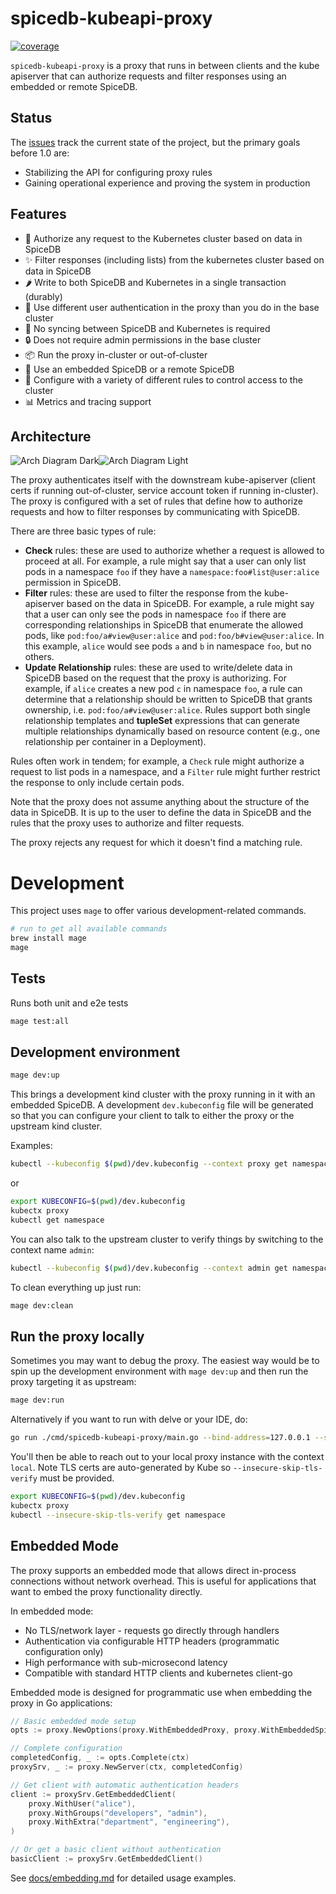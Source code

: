 # spicedb-kubeapi-proxy

<a href="https://app.codecov.io/gh/authzed/spicedb-kubeapi-proxy"><img alt="coverage" src="https://img.shields.io/codecov/c/github/authzed/spicedb-kubeapi-proxy"></a>

`spicedb-kubeapi-proxy` is a proxy that runs in between clients and the kube
apiserver that can authorize requests and filter responses using an embedded or
remote SpiceDB.

## Status

The [issues](https://github.com/authzed/spicedb-kubeapi-proxy/issues) track
the current state of the project, but the primary goals before 1.0 are:

- Stabilizing the API for configuring proxy rules
- Gaining operational experience and proving the system in production

## Features

- 🚀 Authorize any request to the Kubernetes cluster based on data in SpiceDB
- ✨ Filter responses (including lists) from the kubernetes cluster based on data in SpiceDB
- 🌶️ Write to both SpiceDB and Kubernetes in a single transaction (durably)
- 🪩 Use different user authentication in the proxy than you do in the base cluster
- 🎉 No syncing between SpiceDB and Kubernetes is required
- 🔒 Does not require admin permissions in the base cluster
- 📦 Run the proxy in-cluster or out-of-cluster
- 📡 Use an embedded SpiceDB or a remote SpiceDB
- 📜 Configure with a variety of different rules to control access to the cluster
- 📊 Metrics and tracing support

## Architecture

![Arch Diagram Dark](./docs/proxy-arch-dark.png#gh-dark-mode-only)![Arch Diagram Light](./docs/proxy-arch-light.png#gh-light-mode-only)

The proxy authenticates itself with the downstream kube-apiserver (client certs
if running out-of-cluster, service account token if running in-cluster).
The proxy is configured with a set of rules that define how to authorize requests
and how to filter responses by communicating with SpiceDB.

There are three basic types of rule:

- **Check** rules: these are used to authorize whether a request is allowed to
  proceed at all. For example, a rule might say that a user can only list pods
  in a namespace `foo` if they have a `namespace:foo#list@user:alice` permission
  in SpiceDB.
- **Filter** rules: these are used to filter the response from the kube-apiserver
  based on the data in SpiceDB. For example, a rule might say that a user can
  only see the pods in namespace `foo` if there are corresponding relationships
  in SpiceDB that enumerate the allowed pods, like `pod:foo/a#view@user:alice`
  and `pod:foo/b#view@user:alice`. In this example, `alice` would see pods `a`
  and `b` in namespace `foo`, but no others.
- **Update Relationship** rules: these are used to write/delete data in
  SpiceDB based on the request that the proxy is authorizing. For example,
  if `alice` creates a new pod `c` in namespace `foo`, a rule can determine
  that a relationship should be written to SpiceDB that grants ownership,
  i.e. `pod:foo/a#view@user:alice`. Rules support both single relationship
  templates and **tupleSet** expressions that can generate multiple relationships
  dynamically based on resource content (e.g., one relationship per container
  in a Deployment).

Rules often work in tendem; for example, a `Check` rule might authorize a request
to list pods in a namespace, and a `Filter` rule might further restrict the
response to only include certain pods.

Note that the proxy does not assume anything about the structure of the data in
SpiceDB. It is up to the user to define the data in SpiceDB and the rules that
the proxy uses to authorize and filter requests.

The proxy rejects any request for which it doesn't find a matching rule.

# Development

This project uses `mage` to offer various development-related commands.

```bash
# run to get all available commands
brew install mage
mage
```

## Tests

Runs both unit and e2e tests

```bash
mage test:all
```

## Development environment

```bash
mage dev:up
```

This brings a development kind cluster with the proxy running in it with an embedded SpiceDB.
A development `dev.kubeconfig` file will be generated so that you can configure your client
to talk to either the proxy or the upstream kind cluster.

Examples:

```bash
kubectl --kubeconfig $(pwd)/dev.kubeconfig --context proxy get namespace
```

or

```bash
export KUBECONFIG=$(pwd)/dev.kubeconfig
kubectx proxy
kubectl get namespace
```

You can also talk to the upstream cluster to verify things by switching to the context name `admin`:

```bash
kubectl --kubeconfig $(pwd)/dev.kubeconfig --context admin get namespace
```

To clean everything up just run:

```bash
mage dev:clean
```

## Run the proxy locally

Sometimes you may want to debug the proxy. The easiest way would be to spin up the development environment with `mage dev:up`
and then run the proxy targeting it as upstream:

```bash
mage dev:run
```

Alternatively if you want to run with delve or your IDE, do:

```bash
go run ./cmd/spicedb-kubeapi-proxy/main.go --bind-address=127.0.0.1 --secure-port=8443 --backend-kubeconfig $(pwd)/spicedb-kubeapi-proxy.kubeconfig --client-ca-file $(pwd)/client-ca.crt --requestheader-client-ca-file $(pwd)/client-ca.crt --spicedb-endpoint embedded://
```

You'll then be able to reach out to your local proxy instance with the context `local`. Note TLS certs are
auto-generated by Kube so `--insecure-skip-tls-verify` must be provided.

```bash
export KUBECONFIG=$(pwd)/dev.kubeconfig
kubectx proxy
kubectl --insecure-skip-tls-verify get namespace
```

## Embedded Mode

The proxy supports an embedded mode that allows direct in-process connections without network overhead. 
This is useful for applications that want to embed the proxy functionality directly.

In embedded mode:
- No TLS/network layer - requests go directly through handlers
- Authentication via configurable HTTP headers (programmatic configuration only)
- High performance with sub-microsecond latency
- Compatible with standard HTTP clients and kubernetes client-go

Embedded mode is designed for programmatic use when embedding the proxy in Go applications:

```go
// Basic embedded mode setup
opts := proxy.NewOptions(proxy.WithEmbeddedProxy, proxy.WithEmbeddedSpiceDBEndpoint)

// Complete configuration
completedConfig, _ := opts.Complete(ctx)
proxySrv, _ := proxy.NewServer(ctx, completedConfig)

// Get client with automatic authentication headers
client := proxySrv.GetEmbeddedClient(
    proxy.WithUser("alice"),
    proxy.WithGroups("developers", "admin"),
    proxy.WithExtra("department", "engineering"),
)

// Or get a basic client without authentication
basicClient := proxySrv.GetEmbeddedClient()
```

See [docs/embedding.md](docs/embedding.md) for detailed usage examples.

